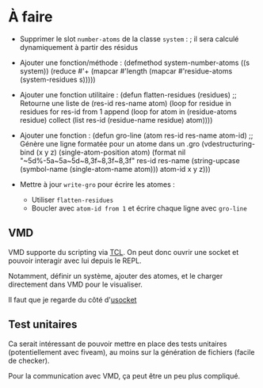 # À faire


- Supprimer le slot `number-atoms` de la classe `system` :
  ; il sera calculé dynamiquement à partir des résidus

- Ajouter une fonction/méthode :
  (defmethod system-number-atoms ((s system))
    (reduce #'+ (mapcar #'length (mapcar #'residue-atoms (system-residues s)))))

- Ajouter une fonction utilitaire :
  (defun flatten-residues (residues)
    ;; Retourne une liste de (res-id res-name atom)
    (loop for residue in residues
          for res-id from 1
          append (loop for atom in (residue-atoms residue)
                       collect (list res-id (residue-name residue) atom))))

- Ajouter une fonction :
  (defun gro-line (atom res-id res-name atom-id)
    ;; Génère une ligne formatée pour un atome dans un .gro
    (vdestructuring-bind (x y z) (single-atom-position atom)
      (format nil "~5d%-5a~5a~5d~8,3f~8,3f~8,3f"
              res-id res-name (string-upcase (symbol-name (single-atom-name atom))) atom-id
              x y z)))

- Mettre à jour `write-gro` pour écrire les atomes :
  - Utiliser `flatten-residues`
  - Boucler avec `atom-id from 1` et écrire chaque ligne avec `gro-line`


## VMD

VMD supporte du scripting via [TCL](https://www.ks.uiuc.edu/Training/Tutorials/vmd/tutorial-html/node4.html). On peut donc ouvrir une socket et pouvoir interagir avec lui depuis le REPL.

Notamment, définir un système, ajouter des atomes, et le charger directement dans VMD pour le visualiser.

Il faut que je regarde du côté d'[usocket](https://lispcookbook.github.io/cl-cookbook/sockets.html)


## Test unitaires

Ca serait intéressant de pouvoir mettre en place des tests unitaires (potentiellement avec fiveam), au moins sur la génération de fichiers (facile de checker).

Pour la communication avec VMD, ça peut être un peu plus compliqué.